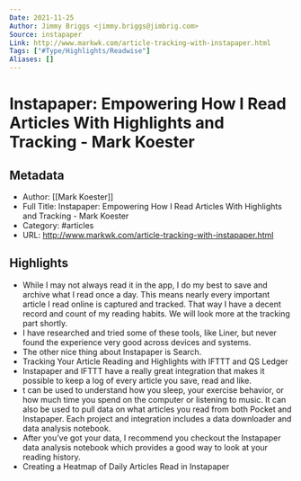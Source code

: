```yaml
---
Date: 2021-11-25
Author: Jimmy Briggs <jimmy.briggs@jimbrig.com>
Source: instapaper
Link: http://www.markwk.com/article-tracking-with-instapaper.html
Tags: ["#Type/Highlights/Readwise"]
Aliases: []
---
```

# Instapaper: Empowering How I Read Articles With Highlights and Tracking - Mark Koester

## Metadata
- Author: [[Mark Koester]]
- Full Title: Instapaper: Empowering How I Read Articles With Highlights and Tracking - Mark Koester
- Category: #articles
- URL: http://www.markwk.com/article-tracking-with-instapaper.html

## Highlights
- While I may not always read it in the app, I do my best to save and archive what I read once a day. This means nearly every important article I read online is captured and tracked. That way I have a decent record and count of my reading habits. We will look more at the tracking part shortly.
- I have researched and tried some of these tools, like Liner, but never found the experience very good across devices and systems.
- The other nice thing about Instapaper is Search.
- Tracking Your Article Reading and Highlights with IFTTT and QS Ledger
- Instapaper and IFTTT have a really great integration that makes it possible to keep a log of every article you save, read and like.
- t can be used to understand how you sleep, your exercise behavior, or how much time you spend on the computer or listening to music. It can also be used to pull data on what articles you read from both Pocket and Instapaper. Each project and integration includes a data downloader and data analysis notebook.
- After you’ve got your data, I recommend you checkout the Instapaper data analysis notebook which provides a good way to look at your reading history.
- Creating a Heatmap of Daily Articles Read in Instapaper
